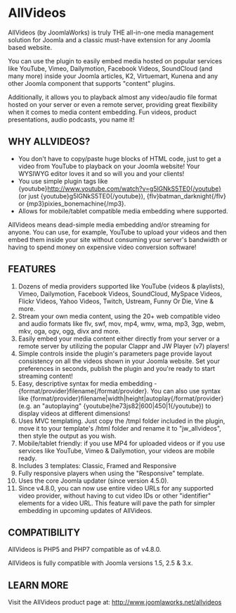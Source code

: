 AllVideos
=========

AllVideos (by JoomlaWorks) is truly THE all-in-one media management solution for Joomla and a classic must-have extension for any Joomla based website.

You can use the plugin to easily embed media hosted on popular services like YouTube, Vimeo, Dailymotion, Facebook Videos, SoundCloud (and many more) inside your Joomla articles, K2, Virtuemart, Kunena and any other Joomla component that supports "content" plugins.

Additionally, it allows you to playback almost any video/audio file format hosted on your server or even a remote server, providing great flexibility when it comes to media content embedding. Fun videos, product presentations, audio podcasts, you name it!


## WHY ALLVIDEOS?
- You don't have to copy/paste huge blocks of HTML code, just to get a video from YouTube to playback on your Joomla website! Your WYSIWYG editor loves it and so will you and your clients!
- You use simple plugin tags like {youtube}http://www.youtube.com/watch?v=g5lGNkS5TE0{/youtube} (or just {youtube}g5lGNkS5TE0{/youtube}), {flv}batman_darknight{/flv} or {mp3}pixies_bonemachine{/mp3}.
- Allows for mobile/tablet compatible media embedding where supported.

AllVideos means dead-simple media embedding and/or streaming for anyone. You can use, for example, YouTube to upload your videos and then embed them inside your site without consuming your server's bandwidth or having to spend money on expensive video conversion software!


## FEATURES
1. Dozens of media providers supported like YouTube (videos & playlists), Vimeo, Dailymotion, Facebook Videos, SoundCloud, MySpace Videos, Flickr Videos, Yahoo Videos, Twitch, Ustream, Funny Or Die, Vine & more.
2. Stream your own media content, using the 20+ web compatible video and audio formats like flv, swf, mov, mp4, wmv, wma, mp3, 3gp, webm, mkv, oga, ogv, ogg, divx and more.
3. Easily embed your media content either directly from your server or a remote server by utilizing the popular Clappr and JW Player (v7) players!
4. Simple controls inside the plugin's parameters page provide layout consistency on all the videos shown in your Joomla website. Set your preferences in seconds, publish the plugin and you're ready to start streaming content!
5. Easy, descriptive syntax for media embedding - {format/provider}filename{/format/provider}. You can also use syntax like {format/provider}filename|width|height|autoplay{/format/provider} (e.g. an "autoplaying" {youtube}he73js82|600|450|1{/youtube}) to display videos at different dimensions!
6. Uses MVC templating. Just copy the /tmpl folder included in the plugin, move it to your template's /html folder and rename it to "jw_allvideos", then style the output as you wish.
7. Mobile/tablet friendly: if you use MP4 for uploaded videos or if you use services like YouTube, Vimeo & Dailymotion, your videos are mobile ready.
8. Includes 3 templates: Classic, Framed and Responsive
9. Fully responsive players when using the "Responsive" template.
10. Uses the core Joomla updater (since version 4.5.0).
11. Since v4.8.0, you can now use entire video URLs for any supported video provider, without having to cut video IDs or other "identifier" elements for a video URL. This feature will pave the path for simpler embedding in upcoming updates of AllVideos.


## COMPATIBILITY
AllVideos is PHP5 and PHP7 compatible as of v4.8.0.

AllVideos is fully compatible with Joomla versions 1.5, 2.5 & 3.x.


## LEARN MORE
Visit the AllVideos product page at: http://www.joomlaworks.net/allvideos
